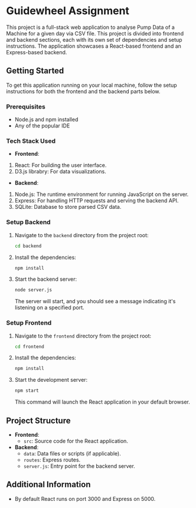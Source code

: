 
# Guidewheel Assignment

This project is a full-stack web application to analyse Pump Data of a Machine for a given day via CSV file.  This project is divided into frontend and backend sections, each with its own set of dependencies and setup instructions. The application showcases a React-based frontend and an Express-based backend.

## Getting Started

To get this application running on your local machine, follow the setup instructions for both the frontend and the backend parts below.

### Prerequisites

- Node.js and npm installed
- Any of the popular IDE

### Tech Stack Used

- **Frontend**:
1. React: For building the user interface.
2. D3.js librabry: For data visualizations.

- **Backend**:
1. Node.js: The runtime environment for running JavaScript on the server.
2. Express: For handling HTTP requests and serving the backend API.
3. SQLite: Database to store parsed CSV data.

### Setup Backend

1. Navigate to the `backend` directory from the project root:
   ```bash
   cd backend
   ```
2. Install the dependencies:
   ```bash
   npm install
   ```
3. Start the backend server:
   ```bash
   node server.js
   ```
   The server will start, and you should see a message indicating it's listening on a specified port.

### Setup Frontend

1. Navigate to the `frontend` directory from the project root:
   ```bash
   cd frontend
   ```
2. Install the dependencies:
   ```bash
   npm install
   ```
3. Start the development server:
   ```bash
   npm start
   ```
   This command will launch the React application in your default browser.

## Project Structure

- **Frontend**:
  - `src`: Source code for the React application.
- **Backend**:
  - `data`: Data files or scripts (if applicable).
  - `routes`: Express routes.
  - `server.js`: Entry point for the backend server.

## Additional Information

- By default React runs on port 3000 and Express on 5000.


